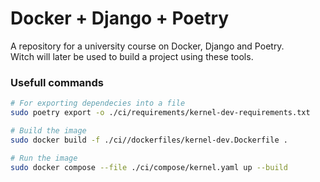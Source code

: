 # Docker + Django + Poetry
A repository for a university course on Docker, Django and Poetry. \
Witch will later be used to build a project using these tools.

### Usefull commands
```Bash
# For exporting dependecies into a file
sudo poetry export -o ./ci/requirements/kernel-dev-requirements.txt
```
```Bash
# Build the image
sudo docker build -f ./ci//dockerfiles/kernel-dev.Dockerfile .
```
```Bash
# Run the image
sudo docker compose --file ./ci/compose/kernel.yaml up --build
```
